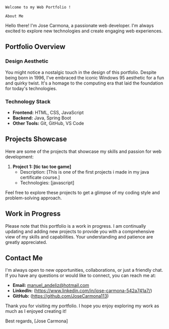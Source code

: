     Welcome to my Web Portfolio !

    About Me

Hello there! I'm Jose Carmona, a passionate web developer.  I'm always excited to explore new technologies and create engaging web experiences.

## Portfolio Overview

### Design Aesthetic

You might notice a nostalgic touch in the design of this portfolio. Despite being born in 1996, I've embraced the iconic Windows 95 aesthetic for a fun and quirky twist. It's a homage to the computing era that laid the foundation for today's technologies.

### Technology Stack

- **Frontend:** HTML, CSS, JavaScript
- **Backend:** Java, Spring Boot
- **Other Tools:** Git, GitHub, VS Code

## Projects Showcase

Here are some of the projects that showcase my skills and passion for web development:

1. **Project 1: [tic tac toe game]**
   - Description: [This is one of the first projects i made in my java certificate course.]
   - Technologies: [javascript]


Feel free to explore these projects to get a glimpse of my coding style and problem-solving approach.

## Work in Progress

Please note that this portfolio is a work in progress. I am continually updating and adding new projects to provide you with a comprehensive view of my skills and capabilities. Your understanding and patience are greatly appreciated.

## Contact Me

I'm always open to new opportunities, collaborations, or just a friendly chat. If you have any questions or would like to connect, you can reach me at:

- **Email:** manuel_andeliz@hotmail.com
- **LinkedIn:** (https://www.linkedin.com/in/jose-carmona-542a741a7/)
- **GitHub:** (https://github.com/JoseCarmona113)

Thank you for visiting my portfolio. I hope you enjoy exploring my work as much as I enjoyed creating it!

Best regards,
[Jose Carmona]
